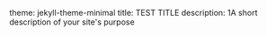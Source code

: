 theme: jekyll-theme-minimal
title: TEST TITLE
description: 1A short description of your site's purpose
